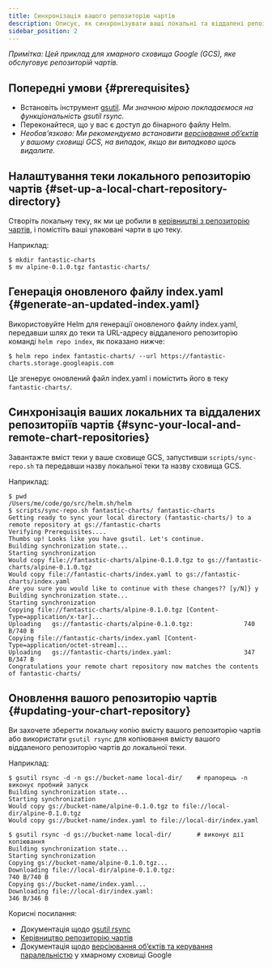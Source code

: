 ```yaml
---
title: Синхронізація вашого репозиторію чартів
description: Описує, як синхронізувати ваші локальні та віддалені репозиторії чартів.
sidebar_position: 2
---
```


*Примітка: Цей приклад для хмарного сховища Google (GCS), яке обслуговує репозиторій чартів.*

## Попередні умови {#prerequisites}

* Встановіть інструмент [gsutil](https://cloud.google.com/storage/docs/gsutil). *Ми значною мірою покладаємося на функціональність gsutil rsync.*
* Переконайтеся, що у вас є доступ до бінарного файлу Helm.
* *Необовʼязково: Ми рекомендуємо встановити [версіювання обʼєктів](https://cloud.google.com/storage/docs/gsutil/addlhelp/ObjectVersioningandConcurrencyControl#top_of_page) у вашому сховищі GCS, на випадок, якщо ви випадково щось видалите.*

## Налаштування теки локального репозиторію чартів {#set-up-a-local-chart-repository-directory}

Створіть локальну теку, як ми це робили в [керівництві з репозиторію чартів](/topics/chart_repository.md), і помістіть ваші упаковані чарти в цю теку.

Наприклад:

```console
$ mkdir fantastic-charts
$ mv alpine-0.1.0.tgz fantastic-charts/
```

## Генерація оновленого файлу index.yaml {#generate-an-updated-index.yaml}

Використовуйте Helm для генерації оновленого файлу index.yaml, передавши шлях до теки та URL-адресу віддаленого репозиторію команді `helm repo index`, як показано нижче:

```console
$ helm repo index fantastic-charts/ --url https://fantastic-charts.storage.googleapis.com
```

Це згенерує оновлений файл index.yaml і помістить його в теку `fantastic-charts/`.

## Синхронізація ваших локальних та віддалених репозиторіїв чартів {#sync-your-local-and-remote-chart-repositories}

Завантажте вміст теки у ваше сховище GCS, запустивши `scripts/sync-repo.sh` та передавши назву локальної теки та назву сховища GCS.

Наприклад:

```console
$ pwd
/Users/me/code/go/src/helm.sh/helm
$ scripts/sync-repo.sh fantastic-charts/ fantastic-charts
Getting ready to sync your local directory (fantastic-charts/) to a remote repository at gs://fantastic-charts
Verifying Prerequisites....
Thumbs up! Looks like you have gsutil. Let's continue.
Building synchronization state...
Starting synchronization
Would copy file://fantastic-charts/alpine-0.1.0.tgz to gs://fantastic-charts/alpine-0.1.0.tgz
Would copy file://fantastic-charts/index.yaml to gs://fantastic-charts/index.yaml
Are you sure you would like to continue with these changes?? [y/N]} y
Building synchronization state...
Starting synchronization
Copying file://fantastic-charts/alpine-0.1.0.tgz [Content-Type=application/x-tar]...
Uploading   gs://fantastic-charts/alpine-0.1.0.tgz:              740 B/740 B
Copying file://fantastic-charts/index.yaml [Content-Type=application/octet-stream]...
Uploading   gs://fantastic-charts/index.yaml:                    347 B/347 B
Congratulations your remote chart repository now matches the contents of fantastic-charts/
```

## Оновлення вашого репозиторію чартів {#updating-your-chart-repository}

Ви захочете зберегти локальну копію вмісту вашого репозиторію чартів або використати `gsutil rsync` для копіювання вмісту вашого віддаленого репозиторію чартів до локальної теки.

Наприклад:

```console
$ gsutil rsync -d -n gs://bucket-name local-dir/    # прапорець -n виконує пробний запуск
Building synchronization state...
Starting synchronization
Would copy gs://bucket-name/alpine-0.1.0.tgz to file://local-dir/alpine-0.1.0.tgz
Would copy gs://bucket-name/index.yaml to file://local-dir/index.yaml

$ gsutil rsync -d gs://bucket-name local-dir/       # виконує дії копіювання
Building synchronization state...
Starting synchronization
Copying gs://bucket-name/alpine-0.1.0.tgz...
Downloading file://local-dir/alpine-0.1.0.tgz:                        740 B/740 B
Copying gs://bucket-name/index.yaml...
Downloading file://local-dir/index.yaml:                              346 B/346 B
```

Корисні посилання:

* Документація щодо [gsutil rsync](https://cloud.google.com/storage/docs/gsutil/commands/rsync#description)
* [Керівництво репозиторію чартів](/topics/chart_repository.md)
* Документація щодо [версіювання обʼєктів та керування паралельністю](https://cloud.google.com/storage/docs/gsutil/addlhelp/ObjectVersioningandConcurrencyControl#overview) у хмарному сховищі Google
